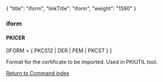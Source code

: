 {
    "title": "iform",
    "linkTitle": "iform",
    "weight": "1590"
}<span id="iform"></span>

### iform

#### PKICER

\[IFORM = { PKCS12 | DER | PEM | PKCST } \]

Format for the certificate to be imported. Used in PKIUTIL tool.

[Return to Command index](../../)
